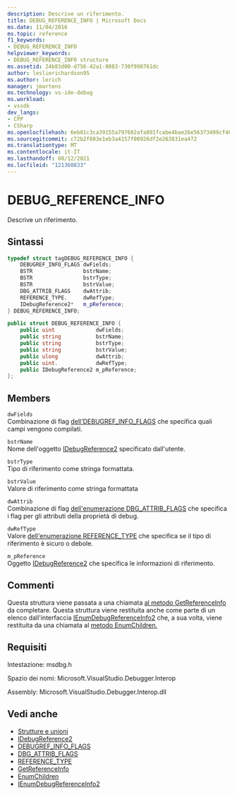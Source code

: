 ```yaml
---
description: Descrive un riferimento.
title: DEBUG_REFERENCE_INFO | Microsoft Docs
ms.date: 11/04/2016
ms.topic: reference
f1_keywords:
- DEBUG_REFERENCE_INFO
helpviewer_keywords:
- DEBUG_REFERENCE_INFO structure
ms.assetid: 24b83d00-d756-42a1-8083-730f998761dc
author: leslierichardson95
ms.author: lerich
manager: jmartens
ms.technology: vs-ide-debug
ms.workload:
- vssdk
dev_langs:
- CPP
- CSharp
ms.openlocfilehash: 6eb81c3ca39155a797682afa891fcabe4bae26e56373499cf46cf0e03903bb83
ms.sourcegitcommit: c72b2f603e1eb3a4157f00926df2e263831ea472
ms.translationtype: MT
ms.contentlocale: it-IT
ms.lasthandoff: 08/12/2021
ms.locfileid: "121360833"
---
```

# <a name="debug_reference_info"></a>DEBUG_REFERENCE_INFO
Descrive un riferimento.

## <a name="syntax"></a>Sintassi

```cpp
typedef struct tagDEBUG_REFERENCE_INFO {
    DEBUGREF_INFO_FLAGS dwFields;
    BSTR                bstrName;
    BSTR                bstrType;
    BSTR                bstrValue;
    DBG_ATTRIB_FLAGS    dwAttrib;
    REFERENCE_TYPE.     dwRefType;
    IDebugReference2*   m_pReference;
} DEBUG_REFERENCE_INFO;
```

```csharp
public struct DEBUG_REFERENCE_INFO {
    public uint             dwFields;
    public string           bstrName;
    public string           bstrType;
    public string           bstrValue;
    public ulong            dwAttrib;
    public uint.            dwRefType;
    public IDebugReference2 m_pReference;
};
```

## <a name="members"></a>Members
`dwFields`\
Combinazione di flag [dell'DEBUGREF_INFO_FLAGS](../../../extensibility/debugger/reference/debugref-info-flags.md) che specifica quali campi vengono compilati.

`bstrName`\
Nome dell'oggetto [IDebugReference2](../../../extensibility/debugger/reference/idebugreference2.md) specificato dall'utente.

`bstrType`\
Tipo di riferimento come stringa formattata.

`bstrValue`\
Valore di riferimento come stringa formattata

`dwAttrib`\
Combinazione di flag [dell'enumerazione DBG_ATTRIB_FLAGS](../../../extensibility/debugger/reference/dbg-attrib-flags.md) che specifica i flag per gli attributi della proprietà di debug.

`dwRefType`\
Valore [dell'enumerazione REFERENCE_TYPE](../../../extensibility/debugger/reference/reference-type.md) che specifica se il tipo di riferimento è sicuro o debole.

`m_pReference`\
Oggetto [IDebugReference2](../../../extensibility/debugger/reference/idebugreference2.md) che specifica le informazioni di riferimento.

## <a name="remarks"></a>Commenti
Questa struttura viene passata a una chiamata [al metodo GetReferenceInfo](../../../extensibility/debugger/reference/idebugreference2-getreferenceinfo.md) da completare. Questa struttura viene restituita anche come parte di un elenco dall'interfaccia [IEnumDebugReferenceInfo2](../../../extensibility/debugger/reference/ienumdebugreferenceinfo2.md) che, a sua volta, viene restituita da una chiamata al [metodo EnumChildren.](../../../extensibility/debugger/reference/idebugreference2-enumchildren.md)

## <a name="requirements"></a>Requisiti
Intestazione: msdbg.h

Spazio dei nomi: Microsoft.VisualStudio.Debugger.Interop

Assembly: Microsoft.VisualStudio.Debugger.Interop.dll

## <a name="see-also"></a>Vedi anche
- [Strutture e unioni](../../../extensibility/debugger/reference/structures-and-unions.md)
- [IDebugReference2](../../../extensibility/debugger/reference/idebugreference2.md)
- [DEBUGREF_INFO_FLAGS](../../../extensibility/debugger/reference/debugref-info-flags.md)
- [DBG_ATTRIB_FLAGS](../../../extensibility/debugger/reference/dbg-attrib-flags.md)
- [REFERENCE_TYPE](../../../extensibility/debugger/reference/reference-type.md)
- [GetReferenceInfo](../../../extensibility/debugger/reference/idebugreference2-getreferenceinfo.md)
- [EnumChildren](../../../extensibility/debugger/reference/idebugreference2-enumchildren.md)
- [IEnumDebugReferenceInfo2](../../../extensibility/debugger/reference/ienumdebugreferenceinfo2.md)

